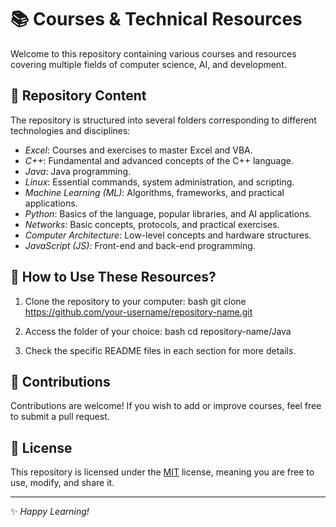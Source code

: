 # 📚 Courses & Technical Resources

Welcome to this repository containing various courses and resources covering multiple fields of computer science, AI, and development.

## 📂 Repository Content

The repository is structured into several folders corresponding to different technologies and disciplines:

- *Excel*: Courses and exercises to master Excel and VBA.
- *C++*: Fundamental and advanced concepts of the C++ language.
- *Java*: Java programming.
- *Linux*: Essential commands, system administration, and scripting.
- *Machine Learning (ML)*: Algorithms, frameworks, and practical applications.
- *Python*: Basics of the language, popular libraries, and AI applications.
- *Networks*: Basic concepts, protocols, and practical exercises.
- *Computer Architecture*: Low-level concepts and hardware structures.
- *JavaScript (JS)*: Front-end and back-end programming.

## 📖 How to Use These Resources?

1. Clone the repository to your computer:
   bash
   git clone https://github.com/your-username/repository-name.git
   
2. Access the folder of your choice:
   bash
   cd repository-name/Java
   
3. Check the specific README files in each section for more details.

## 📌 Contributions

Contributions are welcome! If you wish to add or improve courses, feel free to submit a pull request.

## 📜 License

This repository is licensed under the [MIT](LICENSE) license, meaning you are free to use, modify, and share it.

---

✨ *Happy Learning!*
